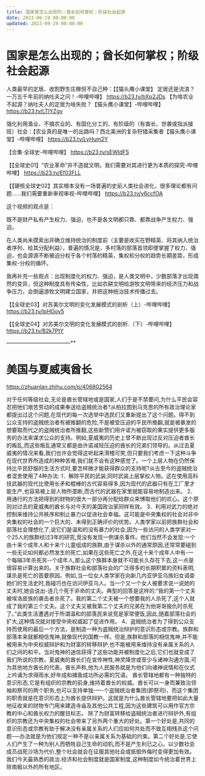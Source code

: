 ```yaml
---
title: 国家是怎么出现的；酋长如何掌权；阶级社会起源
date: 2023-06-19 00:00:00
updated: 2023-09-29 00:00:00
---
```



# 国家是怎么出现的；酋长如何掌权；阶级社会起源

人类最早的定居、收割野生庄稼但不自己种：【【猫头鹰小课堂】 定居还是流浪？一万五千年前的纳吐夫之问！-哔哩哔哩】 https://b23.tv/bXp2JDs
【为啥农业不起源？纳吐夫人的定居为啥失败？【猫头鹰小课堂】-哔哩哔哩】 https://b23.tv/LTlYZgv

强化利用渔业、不搞农业的、有固化分工的、有阶级的（有酋长、世袭或指派接班）社会：【农业真的是唯一的出路吗？西北美洲的复杂狩猎采集者【猫头鹰小课堂】-哔哩哔哩】 https://b23.tv/LyHum2Y

【合集·全球史-哔哩哔哩】 https://b23.tv/sEWIdFS

【【全球史01】“农业革命”并不造就文明，我们需要对其进行更为本质的探究-哔哩哔哩】 https://b23.tv/Ef03FLL

【【硬核全球史02】其实根本没有一场普遍的史前人类社会进化，很多理论都有问题......我们需要重新审视审视-哔哩哔哩】 https://b23.tv/v6ccfOA

这个视频的观点是：

既不是财产私有产生权力、强迫，也不是各文明都只靠、都靠战争产生权力、强迫。

在人类尚未摸索出并确立维持统治的制度前（主要是收买在野精英、将其纳入统治者序列、给其分配利益），普遍的情况是，多村落的部落首领即便掌握了权力、强迫，也会源源不断被迫分权于各个村落的精英，集权和分权的趋势长期差距，形成集权-分权的循环。

我再补充一些观点：出现制度化的权力、强迫，是人类文明中，少数部落才出现偶然的变异，但这种制度具有传染性，比如农耕文明给游牧文明带来的经济压力和战争压力，会倒逼游牧文明建立国家，并把这种统治技术传播过去。

【【全球史03】对苏美尔文明的变化发展模式的剖析（上）-哔哩哔哩】 https://b23.tv/lpHGov5

【【全球史04】对苏美尔文明的变化发展模式的剖析.（下）-哔哩哔哩】 https://b23.tv/B2k7PtY

————————————**


# 美国与夏威夷酋长

https://zhuanlan.zhihu.com/p/406802564

对于任何等级社会,无论是酋长管辖地或是国家,人们于是不禁要问,为什么平民会容忍把他们艰苦劳动的成果奉送给盗贼统治者?从柏拉图到马克思的所有政治理论家都提出过这个问题,在现代的每一次选举中选民们又重新提出了这个问题。得不到公众支持的盗贼统治者有被推翻的危险,不是被受压迫的平民所推翻,就是被暴发的想要取而代之的盗贼统治者所推翻,这些新赞们用许诺为被窃取的果实提供更多服务的办法来谋求公众的支持。例如,夏威夷的历史上曾不断出现过反对压迫者酋长的叛乱,而这些叛乱通常又都是由许诺减轻压迫的酋长的兄弟们领导的。从过去夏威夷的情况来看,我们也许会觉得这听起来滑稽可笑,但只要我们考虑一下这种斗争在现代世界所造成的种种苦难,我们就不会有这种感觉了。一个上层人物在仍然保持比平民舒服的生活方式时,要怎样微才能获得群众的支持呢?从古至今的盗贼统治者混舍使用了4种办法:
1．解除平民的武装,同时武装上层掌权人物。这在使用高科技武器的现代比使用长矛和棍棒的古代容易得多,因为现代的武器只有在工厂里才能生产,也容易被上层人物所垄断,而古代的武器在家里就能容易地制造出来。
2．用通行的方法把得到的财物的很大一部分再分配给群众来博取他们的欢心。这个原则对过去的夏威夷的酋长与对今天的美国政治家同样有效。
3．利用对武力的绝对控制来维持公共秩序和制止暴力以促进社会幸福。这可能是中央集权的社会对非中央集权的社会的一个巨大的、未得到正确评价的优势。人类学家以前把族群社会和部落社会理想化了,说它们是温和的没有暴力的社会,因为一些访问的人类学家对一个25人的族群经过3年的研究,竞没有发现一例谋杀事件。他们当然不会发现:一个由十来个成年人和十来个儿童组成的族群,由于谋杀以外的通常原因,还常常要碰到一些无论如何都必然发生的死亡,如果在这些死亡之外,在这十来个成年人中有-一个每隔3年杀死另--个成年人,那么这个族群本身就不可能长久存在下去,这一点是很容易计算出来的。关于族群社会和部落社会的广泛得多的长期积累的资料表明,谋杀是死亡的首要原因。例如,当一位女人类学家在向新几内亚伊亚乌族妇女调查她们的生活史时,我碰巧也在访问伊亚乌人。当一个又一个女人被要求说一说她的丈夫时,她会说出-连几个死于非命的丈夫。典型的回答是这样的:“我的第一个丈夫被埃洛皮族的袭击者杀死了。我的第二个丈夫被一个想要我的人杀死了,这个人就成了我的第三个丈夫。这个丈夫又被我第二个丈夫的兄弟在为他哥哥报仇时杀死了。”此类生活遭遇对于所谓温和的部落民来说竞是家常便饭,因此,随着部落社会的扩大,这种情况就对接受中央权威起了促进作用。
4、盗贼统治者为了得到公众支持而使用的最后一个方法，是制造一种为盗贼统治辩护的意识形态或宗教。族群和部落本来就都相信鬼神,就像现代的国教一样。但是,族群和部落的相信鬼神,并不能被用来为中央权威辩护和为财富的转移辩护,也不能被用来维持没有亲属关系的人们之间的和平。当对鬼神的迷信获得了这些功能并被制度化之后,它们也就变成了我们所说的宗教。夏威夷的酋长们在宣传神性,神灵降世或至少与诸神沟通方面,可为其他地方酋长的代表。酋长声称,他为人民服务就是为他们向诸神说情和在仪式上吟诵为求得雨水,好年成和捕鱼成功所必需的咒语。
酋长管辖地都有一种独特的意识形态,它是有组织的宗教的前身,维持着酋长的权威。酋长可以一身而兼致治领袖和祭司的两个职务,也可以支持单独-一-个盗贼统治者集团(即祭司)，而这个集团的职责就是在意识形态上为酋长提供辩护。这就是为什么酋长管辖地要把如此大量地征收来的财物专门用来建造寺庙及其他公共工程,因为这些建筑可以用作官方宗教的中心和酋长权力的醒目标志。
除了为财富转移给盗贼统治者进行辩护外,有组织的宗教还为中央集权的社会带来了另外两个重大的好处。第一个好处是,共同的意识形态或宗教有助于解决没有亲属关系的人们应如何共处而不致互相残杀这个问题-—办法就是为他们规定一种不是以亲属关系为基础的约束。第二个好处是,它使人们产生了一种为别人而牺牲自己生命的动机,而不是产生利已之心。以少数社会成员战死沙场为代价,整个社会就会在征服其他社会或抵御外侮时变得更加有效。
我们今天最熟悉的政治.经济和社会制度就是国家制度,这种制度如今统治着世界上除南极以外的所有地区。

